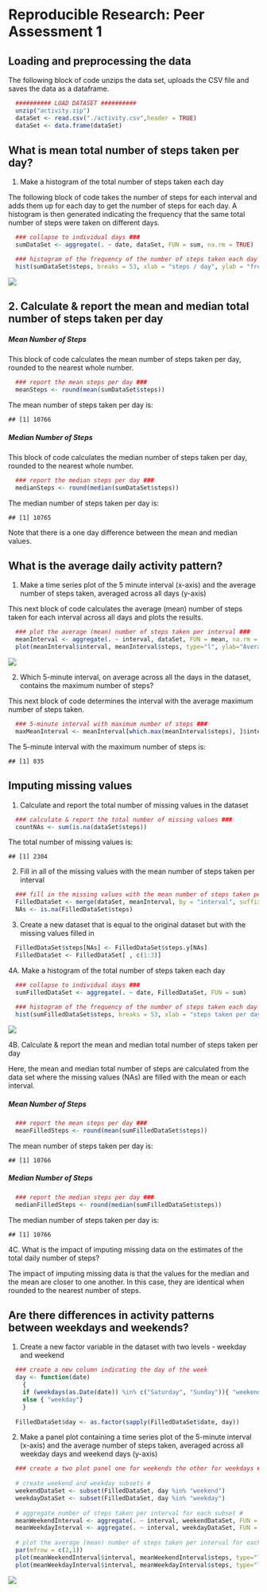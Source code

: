 # Reproducible Research: Peer Assessment 1


## Loading and preprocessing the data

The following block of code unzips the data set, uploads the CSV file and saves the data as a dataframe.


```r
  ########## LOAD DATASET ##########
  unzip("activity.zip")
  dataSet <- read.csv("./activity.csv",header = TRUE)
  dataSet <- data.frame(dataSet)
```


## What is mean total number of steps taken per day?

1. Make a histogram of the total number of steps taken each day

The following block of code takes the number of steps for each interval and adds them up for each day to get the number of steps for each day. A histogram is then generated indicating the frequency that the same total number of steps were taken on different days.


```r
  ### collapse to individual days ###
  sumDataSet <- aggregate(. ~ date, dataSet, FUN = sum, na.rm = TRUE)

  ### histogram of the frequency of the number of steps taken each day ###
  hist(sumDataSet$steps, breaks = 53, xlab = "steps / day", ylab = "frequency (count)", main = "Steps / Day", col = "green")
```

![](PA1_template_files/figure-html/unnamed-chunk-2-1.png) 


## 2. Calculate & report the mean and median total number of steps taken per day

##### Mean Number of Steps

This block of code calculates the mean number of steps taken per day, rounded to the nearest whole number.


```r
  ### report the mean steps per day ###
  meanSteps <- round(mean(sumDataSet$steps))  
```

The mean number of steps taken per day is:

```
## [1] 10766
```

##### Median Number of Steps

This block of code calculates the median number of steps taken per day, rounded to the nearest whole number.


```r
  ### report the median steps per day ###
  medianSteps <- round(median(sumDataSet$steps))
```


The median number of steps taken per day is:


```
## [1] 10765
```

Note that there is a one day difference between the mean and median values.

## What is the average daily activity pattern?

1. Make a time series plot of the 5 minute interval (x-axis) and the average number of steps taken, averaged across all days (y-axis)

This next block of code calculates the average (mean) number of steps taken for each interval across all days and plots the results.


```r
  ### plot the average (mean) number of steps taken per interval ###
  meanInterval <- aggregate(. ~ interval, dataSet, FUN = mean, na.rm = TRUE)
  plot(meanInterval$interval, meanInterval$steps, type="l", ylab="Average Number of Steps", xlab= "5 minute interval")
```

![](PA1_template_files/figure-html/unnamed-chunk-7-1.png) 


2. Which 5-minute interval, on average across all the days in the dataset, contains the maximum number of steps?

This next block of code determines the interval with the average maximum number of steps taken.


```r
  ### 5-minute interval with maximum number of steps ###
  maxMeanInterval <- meanInterval[which.max(meanInterval$steps), ]$interval
```

The 5-minute interval with the maximum number of steps is:

```
## [1] 835
```

## Imputing missing values

1. Calculate and report the total number of missing values in the dataset


```r
  ### calculate & report the total number of missing values ###
  countNAs <- sum(is.na(dataSet$steps))
```
  
The total number of missing values is: 


```
## [1] 2304
```


2. Fill in all of the missing values with the mean number of steps taken per interval

```r
  ### fill in the missing values with the mean number of steps taken per interval ###
  FilledDataSet <- merge(dataSet, meanInterval, by = "interval", suffixes = c("", ".y"))
  NAs <- is.na(FilledDataSet$steps)
```

3. Create a new dataset that is equal to the original dataset but with the missing values filled in

```r
  FilledDataSet$steps[NAs] <- FilledDataSet$steps.y[NAs]
  FilledDataSet <- FilledDataSet[ , c(1:3)]
```


4A. Make a histogram of the total number of steps taken each day

```r
  ### collapse to individual days ###
  sumFilledDataSet <- aggregate(. ~ date, FilledDataSet, FUN = sum)
  
  ### histogram of the frequency of the number of steps taken each day ###
  hist(sumFilledDataSet$steps, breaks = 53, xlab = "steps taken per day", ylab = "frequency (count)", main = "Steps Per Day", col = "green")
```

![](PA1_template_files/figure-html/unnamed-chunk-14-1.png) 

4B. Calculate & report the mean and median total number of steps taken per day

Here, the mean and median total number of steps are calculated from the data set where the missing values (NAs) are filled with the mean or each interval.

##### Mean Number of Steps


```r
  ### report the mean steps per day ###
  meanFilledSteps <- round(mean(sumFilledDataSet$steps))
```

The mean number of steps taken per day is: 

```
## [1] 10766
```

##### Median Number of Steps 

```r
  ### report the median steps per day ###
  medianFilledSteps <- round(median(sumFilledDataSet$steps))
```


The median number of steps taken per day is:

```
## [1] 10766
```


4C. What is the impact of imputing missing data on the estimates of the total daily number of steps?  

The impact of imputing missing data is that the values for the median and the mean are closer to one another.  In this case, they are identical when rounded to the nearest number of steps.



## Are there differences in activity patterns between weekdays and weekends?

1. Create a new factor variable in the dataset with two levels - weekday and weekend

```r
  ### create a new column indicating the day of the week
  day <- function(date) 
    {
    if (weekdays(as.Date(date)) %in% c("Saturday", "Sunday")){ "weekend"}
    else { "weekday"}
    }
  
  FilledDataSet$day <- as.factor(sapply(FilledDataSet$date, day))
```


2. Make a panel plot containing a time series plot of the 5-minute interval (x-axis) and the average number of steps taken, averaged across all weekday days and weekend days (y-axis)



```r
  ### create a two plot panel one for weekends the other for weekdays ###
  
  # create weekend and weekday subsets #
  weekendDataSet <- subset(FilledDataSet, day %in% "weekend")
  weekdayDataSet <- subset(FilledDataSet, day %in% "weekday")
  
  # aggregate number of steps taken per interval for each subset #
  meanWeekendInterval <- aggregate(. ~ interval, weekendDataSet, FUN = mean)
  meanWeekdayInterval <- aggregate(. ~ interval, weekdayDataSet, FUN = mean)
  
  # plot the average (mean) number of steps taken per interval for each subset #
  par(mfrow = c(2,1))
  plot(meanWeekendInterval$interval, meanWeekendInterval$steps, type="l", ylab="Steps", xlab= "Interval", main = "Weekend", bg = "white", ylim = c(0, 200))
  plot(meanWeekdayInterval$interval, meanWeekdayInterval$steps, type="l", ylab="Steps", xlab= "Interval", main = "Weekday", bg = "white", ylim = c(0, 200))
```

![](PA1_template_files/figure-html/unnamed-chunk-20-1.png) 
